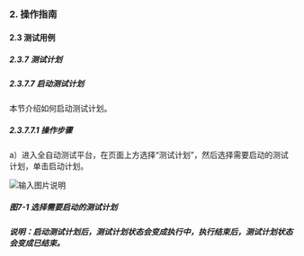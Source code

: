 ### 2. 操作指南

#### 2.3 测试用例

##### 2.3.7 测试计划

##### 2.3.7.7 启动测试计划

本节介绍如何启动测试计划。

##### 2.3.7.7.1 操作步骤

a）进入全自动测试平台，在页面上方选择“测试计划”，然后选择需要启动的测试计划，单击启动计划。

![输入图片说明](../../../images/SoFlu%E5%85%A8%E8%87%AA%E5%8A%A8%E6%B5%8B%E8%AF%95%E5%B9%B3%E5%8F%B0%E6%95%99%E7%A8%8B/2.%20%E6%93%8D%E4%BD%9C%E6%8C%87%E5%8D%97/7.%20%E6%B5%8B%E8%AF%95%E8%AE%A1%E5%88%92/7-1.png)

##### 图7-1 选择需要启动的测试计划

##### 说明：启动测试计划后，测试计划状态会变成执行中，执行结束后，测试计划状态会变成已结束。
